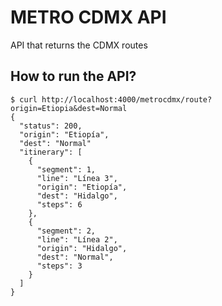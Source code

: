 # METRO CDMX API
API that returns the CDMX routes


## How to run the API?
```
$ curl http://localhost:4000/metrocdmx/route?origin=Etiopia&dest=Normal
{
  "status": 200,
  "origin": "Etiopía",
  "dest": "Normal"
  "itinerary": [
    {
      "segment": 1,
      "line": "Línea 3",
      "origin": "Etiopía",
      "dest": "Hidalgo",
      "steps": 6
    },
    {
      "segment": 2,
      "line": "Línea 2",
      "origin": "Hidalgo",
      "dest": "Normal",
      "steps": 3
    }
  ]
}
```
